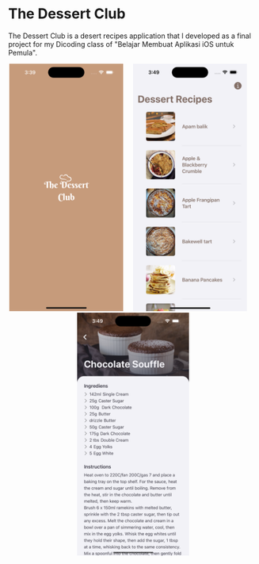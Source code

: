 # The Dessert Club
The Dessert Club is a desert recipes application that I developed as a final project for my Dicoding class of "Belajar Membuat Aplikasi iOS untuk Pemula".
<p align="center">
<img src="images/thedessertclub_0.png" width="230" title="">&nbsp;&nbsp;&nbsp;&nbsp;&nbsp;<img src="images/thedessertclub_1.PNG" width="230" title="">&nbsp;&nbsp;&nbsp;&nbsp;&nbsp;<img src="images/thedessertclub_2.PNG" width="226" title="">
</p>
